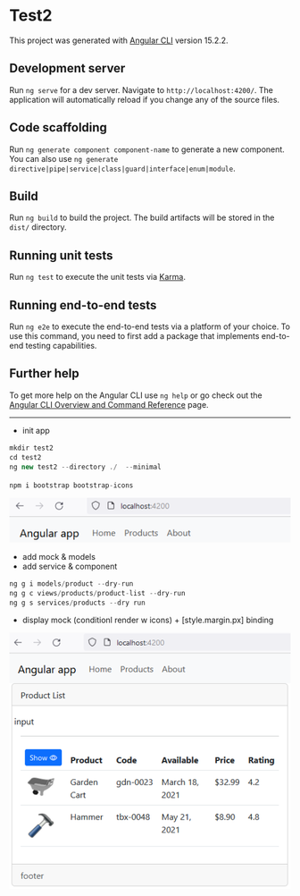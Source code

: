 # Test2

This project was generated with [Angular CLI](https://github.com/angular/angular-cli) version 15.2.2.

## Development server

Run `ng serve` for a dev server. Navigate to `http://localhost:4200/`. The application will automatically reload if you change any of the source files.

## Code scaffolding

Run `ng generate component component-name` to generate a new component. You can also use `ng generate directive|pipe|service|class|guard|interface|enum|module`.

## Build

Run `ng build` to build the project. The build artifacts will be stored in the `dist/` directory.

## Running unit tests

Run `ng test` to execute the unit tests via [Karma](https://karma-runner.github.io).

## Running end-to-end tests

Run `ng e2e` to execute the end-to-end tests via a platform of your choice. To use this command, you need to first add a package that implements end-to-end testing capabilities.

## Further help

To get more help on the Angular CLI use `ng help` or go check out the [Angular CLI Overview and Command Reference](https://angular.io/cli) page.

---

- init app

```js
mkdir test2
cd test2
ng new test2 --directory ./  --minimal

npm i bootstrap bootstrap-icons
```

![Alt text](src/readmeAssets/init.png)

- add mock & models
- add service & component

```js
ng g i models/product --dry-run
ng g c views/products/product-list --dry-run
ng g s services/products --dry run
```

- display mock (conditionl render w icons) + [style.margin.px] binding

![Alt text](src/readmeAssets/show-hide.png)
